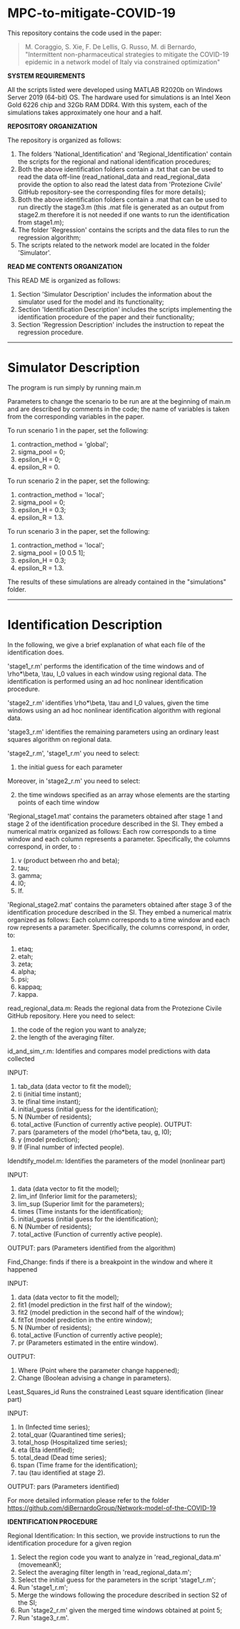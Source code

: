 # MPC-to-mitigate-COVID-19
This repository contains the code used in the paper: 

> M. Coraggio, S. Xie, F. De Lellis, G. Russo, M. di Bernardo, "Intermittent non-pharmaceutical strategies to mitigate the COVID-19 epidemic in a network model of Italy via constrained optimization"



**SYSTEM REQUIREMENTS**

All the scripts listed were developed using MATLAB R2020b on Windows Server 2019 (64-bit) OS.
The hardware used for simulations is an Intel Xeon Gold 6226 chip and 32Gb RAM DDR4.
With this system, each of the simulations takes approximately one hour and a half. 


**REPOSITORY ORGANIZATION** 

The repository is organized as follows:
1. The folders 'National_Identification' and 'Regional_Identification' contain the scripts for the regional and national identification procedures;
2. Both the above identification folders contain a .txt that can be used to read the data off-line (read_national_data and read_regional_data provide the option to also read the latest data from 'Protezione Civile' GitHub repository-see the corresponding files for more details);
3. Both the above identification folders contain a .mat that can be used to run directly the stage3.m (this .mat file is generated as an output from stage2.m therefore it is not needed if one wants to run the identification from stage1.m);
4. The folder 'Regression' contains the scripts and the data files to run the regression algorithm;
5. The scripts related to the network model are located in the folder 'Simulator'.

**READ ME CONTENTS ORGANIZATION**

This READ ME is organized as follows:
1. Section 'Simulator Description' includes the information about the simulator used for the model and its functionality;
2. Section 'Identification Description' includes the scripts implementing the identification procedure of the paper and their functionality;
3. Section 'Regression Description' includes the instruction to repeat the regression procedure.
----------------------------------------------------------------------------------------------------------------------------------------------------
# Simulator Description

The program is run simply by running main.m

Parameters to change the scenario to be run are at the beginning of main.m and are described by comments in the code; the name of variables is taken from the corresponding variables in the paper.

To run scenario 1 in the paper, set the following:
1. contraction_method = 'global';
2. sigma_pool         = 0;
3. epsilon_H          = 0; 
4. epsilon_R          = 0.   

To run scenario 2 in the paper, set the following:
1. contraction_method = 'local';
2. sigma_pool         = 0;
3. epsilon_H          = 0.3; 
4. epsilon_R          = 1.3.    

To run scenario 3 in the paper, set the following:
1. contraction_method = 'local';
2. sigma_pool         = [0 0.5 1];
3. epsilon_H          = 0.3; 
5. epsilon_R          = 1.3.    

The results of these simulations are already contained in the "simulations" folder.

----------------------------------------------------------------------------------------------------------------------------------------------------
# Identification Description

In the following, we give a brief explanation of what each file of the identification does.

'stage1_r.m' performs the identification of the time windows and of \rho*\beta, \tau, I_0 values in each window using
regional data. The identification is performed using an ad hoc nonlinear identification procedure.


'stage2_r.m' identifies \rho*\beta, \tau and I_0 values, given the time windows using an ad hoc nonlinear 
identification algorithm with regional data.


'stage3_r.m' identifies the remaining parameters using an ordinary least squares algorithm on regional data.
 
'stage2_r.m', 'stage1_r.m' you need to select:
1. the initial guess for each parameter

Moreover, in 'stage2_r.m' you need to select:

2. the time windows specified as an array whose elements are the starting points of each time window

'Regional_stage1.mat' contains the parameters obtained after stage 1 and stage 2 of the identification procedure described in the SI. They embed a numerical matrix organized as follows: Each row corresponds to a time window and each column represents a parameter. Specifically, the columns correspond, in order, to :
1. v (product between rho and beta);
2. tau;
3. gamma;
4. I0;
5. If.

'Regional_stage2.mat' contains the parameters obtained after stage 3 of the identification procedure described in the SI. They embed a numerical matrix organized as follows: Each column corresponds to a time window and each row represents a parameter. Specifically, the columns correspond, in order, to:
1. etaq;
1. etah;
2. zeta;
3. alpha;
4. psi;
5. kappaq;
6. kappa.

read_regional_data.m: 
Reads the regional data from the Protezione Civile GitHub repository. Here you need to select:
1. the code of the region you want to analyze;
2. the length of the averaging filter.


id_and_sim_r.m: 
Identifies and compares model predictions with data collected


INPUT:     
1. tab_data        (data vector to fit the model);
2. ti              (initial time instant);
3. te              (final time instant);
4. initial_guess    (initial guess for the identification);
5. N               (Number of residents);
6. total_active    (Function of currently active people).
OUTPUT: 
1. pars            (parameters of the model (rho*beta, tau, g, I0);
2. y               (model prediction);
3. If              (Final number of infected people).

Idendtify_model.m: 
Identifies the parameters of the model (nonlinear part)

INPUT:  
1. data            (data vector to fit the model);
2. lim_inf         (Inferior limit for the parameters);
3. lim_sup         (Superior limit for the parameters);
4. times           (Time instants for the identification);
5. initial_guess    (initial guess for the identification);
6. N               (Number of residents);
7. total_active    (Function of currently active people).

OUTPUT: pars            (Parameters identified from the algorithm)

Find_Change: 
finds if there is a breakpoint in the window and where it happened

INPUT:  
1. data            (data vector to fit the model);
2. fit1            (model prediction in the first half of the window);
3. fit2            (model prediction in the second half of the window);
4. fitTot          (model prediction in the entire window);
5. N               (Number of residents);
6. total_active    (Function of currently active people);
7. pr              (Parameters estimated in the entire window).
 

OUTPUT: 
1. Where           (Point where the parameter change happened);
2. Change          (Boolean advising a change in parameters).

 

Least_Squares_id
Runs the constrained Least square identification (linear part)


INPUT:  
1. In              (Infected time series);
2. total_quar      (Quarantined time series);
3. total_hosp      (Hospitalized time series);
4. eta             (Eta identified);
5. total_dead      (Dead time series);
6. tspan           (Time frame for the identification);
7. tau             (tau identified at stage 2).

OUTPUT: pars            (Parameters identified)

For more detailed information please refer to the folder https://github.com/diBernardoGroup/Network-model-of-the-COVID-19

**IDENTIFICATION PROCEDURE**

Regional Identification: In this section, we provide instructions to run the identification procedure for a given region

1. Select the region code you want to analyze in 'read_regional_data.m' (movemeanK); 
2. Select the averaging filter length in 'read_regional_data.m'; 
3. Select the initial guess for the parameters in the script 'stage1_r.m';
4. Run 'stage1_r.m';
5. Merge the windows following the procedure described in section S2 of the SI;
6. Run 'stage2_r.m' given the merged time windows obtained at point 5;
7. Run 'stage3_r.m'.
